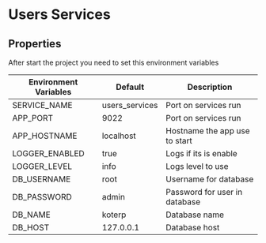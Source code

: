 # Users Services

## Properties

After start the project you need to set this environment variables

| Environment Variables | Default        | Description          				 |
|-----------------------|----------------|-------------------------------|
| SERVICE_NAME          | users_services | Port on services run          |
| APP_PORT              | 9022      		 | Port on services run          |
| APP_HOSTNAME          | localhost 		 | Hostname the app use to start |
| LOGGER_ENABLED        | true      		 | Logs if its is enable         |
| LOGGER_LEVEL          | info      		 | Logs level to use             |
| DB_USERNAME           | root      		 | Username for database         |
| DB_PASSWORD           | admin     		 | Password for user in database |
| DB_NAME               | koterp    	 	 | Database name                 |
| DB_HOST               | 127.0.0.1  		 | Database host                 |

